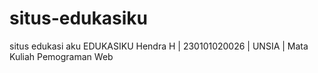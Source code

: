 # situs-edukasiku
situs edukasi aku EDUKASIKU
Hendra H | 230101020026 | UNSIA | Mata Kuliah Pemograman Web
